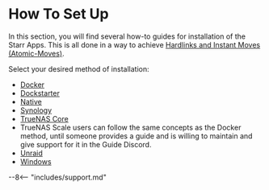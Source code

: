 # How To Set Up

In this section, you will find several how-to guides for installation of the Starr Apps.
This is all done in a way to achieve [Hardlinks and Instant Moves (Atomic-Moves)](/File-and-Folder-Structure/Hardlinks-and-Instant-Moves/).

Select your desired method of installation:

- [Docker](/File-and-Folder-Structure/How-to-set-up/Docker/)
- [Dockstarter](/File-and-Folder-Structure/How-to-set-up/Dockstarter/)
- [Native](/File-and-Folder-Structure/How-to-set-up/Native/)
- [Synology](/File-and-Folder-Structure/How-to-set-up/Synology/)
- [TrueNAS Core](/File-and-Folder-Structure/How-to-set-up/TrueNAS-Core/)
- TrueNAS Scale users can follow the same concepts as the Docker method, until someone provides a guide and is willing to maintain and give support for it in the Guide Discord.
- [Unraid](/File-and-Folder-Structure/How-to-set-up/Unraid/)
- [Windows](/File-and-Folder-Structure/How-to-set-up/Windows/)

--8<-- "includes/support.md"
